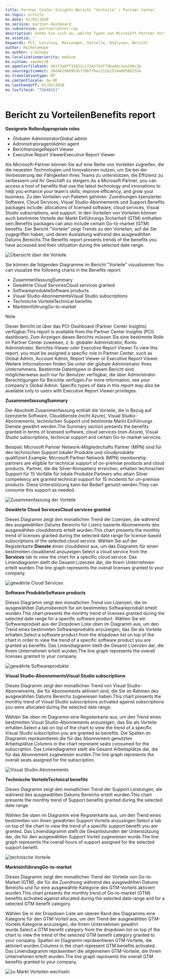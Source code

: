 ```yaml
---
title: Partner Center Insights-Bericht "Vorteile" | Partner Center
ms.topic: article
ms.date: 01/03/2020
ms.service: partner-dashboard
ms.subservice: partnercenter-csp
description: Sehen Sie sich an, welche Typen von Microsoft-Partner Vorteilen Sie erhalten haben, um Ihr Unternehmen auszubauen, die Effizienz zu verbessern und die Fähigkeiten Ihres Teams zu verbessern
ms.assetid: ''
keywords: PCI, Leistung, Messungen, Vorteile, Analysen, Bericht
author: MicheleHope
ms.author: v-mihope
ms.localizationpriority: medium
ms.custom: seodec18
ms.openlocfilehash: 9d1f3a8ff31622c17245743f79ba4dc3ea199c3b
ms.sourcegitcommit: 39d4629869b3b739bffbac212e2514a8d50d152e
ms.translationtype: MT
ms.contentlocale: de-DE
ms.lasthandoff: 01/03/2020
ms.locfileid: "75648251"
---
```

# <a name="benefits-report"></a><span data-ttu-id="2d80b-104">Bericht zu Vorteilen</span><span class="sxs-lookup"><span data-stu-id="2d80b-104">Benefits report</span></span>

<span data-ttu-id="2d80b-105">**Geeignete Rollen**</span><span class="sxs-lookup"><span data-stu-id="2d80b-105">**Appropriate roles**</span></span>
- <span data-ttu-id="2d80b-106">Globaler Administrator</span><span class="sxs-lookup"><span data-stu-id="2d80b-106">Global admin</span></span>
- <span data-ttu-id="2d80b-107">Administratoragent</span><span class="sxs-lookup"><span data-stu-id="2d80b-107">Admin agent</span></span>
- <span data-ttu-id="2d80b-108">Berichtanzeige</span><span class="sxs-lookup"><span data-stu-id="2d80b-108">Report Viewer</span></span>
- <span data-ttu-id="2d80b-109">Executive Report Viewer</span><span class="sxs-lookup"><span data-stu-id="2d80b-109">Executive Report Viewer</span></span>

<span data-ttu-id="2d80b-110">Als Microsoft-Partner können Sie auf eine Reihe von Vorteilen zugreifen, die die neuesten Technologien und Innovationen nutzen, um Sie bei der Verbesserung der Fähigkeiten Ihres Teams zu unterstützen, die Effizienz zu verbessern und Ihr Geschäft zu steigern.</span><span class="sxs-lookup"><span data-stu-id="2d80b-110">As a Microsoft Partner, you can access a host of benefits that use the latest technology and innovations to help you enhance your team's skills, improve efficiency, and grow your business.</span></span> <span data-ttu-id="2d80b-111">Zu den Vorteilen von Paketen gehören: Zuordnungen lizenzierter Software, Cloud Services, Visual Studio-Abonnements und Support.</span><span class="sxs-lookup"><span data-stu-id="2d80b-111">Benefits packages include: allocations of licensed software, cloud services, Visual Studio subscriptions, and support.</span></span> <span data-ttu-id="2d80b-112">In den Vorteilen von Vorteilen können auch bestimmte Vorteile der Markt Einführungs Sicherheit (GTM) enthalten sein.</span><span class="sxs-lookup"><span data-stu-id="2d80b-112">Benefits packages can also include certain Go-to-market (GTM) benefits.</span></span> <span data-ttu-id="2d80b-113">Der Bericht "Vorteile" zeigt Trends zu den Vorteilen, auf die Sie zugegriffen haben, und deren Auslastung während des ausgewählten Datums Bereichs.</span><span class="sxs-lookup"><span data-stu-id="2d80b-113">The Benefits report presents trends of the benefits you have accessed and their utilization during the selected date range.</span></span>

![Übersicht über die Vorteile](images/pci/pci_benefits_intro_1.png)

<span data-ttu-id="2d80b-115">Sie können die folgenden Diagramme im Bericht "Vorteile" visualisieren:</span><span class="sxs-lookup"><span data-stu-id="2d80b-115">You can visualize the following charts in the Benefits report:</span></span>

- <span data-ttu-id="2d80b-116">Zusammenfassung</span><span class="sxs-lookup"><span data-stu-id="2d80b-116">Summary</span></span>
- <span data-ttu-id="2d80b-117">Gewährte Cloud Services</span><span class="sxs-lookup"><span data-stu-id="2d80b-117">Cloud services granted</span></span>
- <span data-ttu-id="2d80b-118">Softwareprodukte</span><span class="sxs-lookup"><span data-stu-id="2d80b-118">Software products</span></span>
- <span data-ttu-id="2d80b-119">Visual Studio-Abonnements</span><span class="sxs-lookup"><span data-stu-id="2d80b-119">Visual Studio subscriptions</span></span>
- <span data-ttu-id="2d80b-120">Technische Vorteile</span><span class="sxs-lookup"><span data-stu-id="2d80b-120">Technical benefits</span></span>
- <span data-ttu-id="2d80b-121">Markteinführung</span><span class="sxs-lookup"><span data-stu-id="2d80b-121">Go-to-market</span></span>

 > [!NOTE]
 > <span data-ttu-id="2d80b-122">Dieser Bericht ist über das PCI-Dashboard (Partner Center Insights) verfügbar.</span><span class="sxs-lookup"><span data-stu-id="2d80b-122">This report is available from the Partner Center Insights (PCI) dashboard.</span></span> <span data-ttu-id="2d80b-123">Zum Anzeigen dieses Berichts müssen Sie eine bestimmte Rolle im Partner Center zuweisen, z. b. globaler Administrator, Konto Administrator, Berichts-Viewer oder Executive Report Viewer.</span><span class="sxs-lookup"><span data-stu-id="2d80b-123">To view this report, you must be assigned a specific role in Partner Center, such as Global Admin, Account Admin, Report Viewer or Executive Report Viewer.</span></span> <span data-ttu-id="2d80b-124">Weitere Informationen finden Sie unter der globale Administrator Ihres Unternehmens. Bestimmte Datentypen in diesem Bericht sind möglicherweise auch nur für Benutzer verfügbar, die über Administrator Berechtigungen für Berichte verfügen.</span><span class="sxs-lookup"><span data-stu-id="2d80b-124">For more information, see your company's Global Admin. Specific types of data in this report may also be available only to users with Executive Report Viewer privileges.</span></span>

<span data-ttu-id="2d80b-125">**Zusammenfassung**</span><span class="sxs-lookup"><span data-stu-id="2d80b-125">**Summary**</span></span>

<span data-ttu-id="2d80b-126">Der Abschnitt Zusammenfassung enthält die Vorteile, die in Bezug auf lizenzierte Software, Clouddienste (nicht Azure), Visual Studio-Abonnements, technischen Support und bestimmte Markt Einführungs Dienste gewährt werden.</span><span class="sxs-lookup"><span data-stu-id="2d80b-126">The Summary section presents the benefits granted in terms of licensed software, cloud services (non-Azure), Visual Studio subscriptions, technical support and certain Go-to-market services.</span></span>

<span data-ttu-id="2d80b-127">Beispiel: Microsoft Partner Network-Mitgliedschafts Partner (MPN) sind für den technischen Support lokaler Produkte und cloudprodukte qualifiziert.</span><span class="sxs-lookup"><span data-stu-id="2d80b-127">Example: Microsoft Partner Network (MPN) membership partners are eligible for technical support of on-premise products and cloud products.</span></span> <span data-ttu-id="2d80b-128">Partner, die die Silver-Kompetenz erreichen, erhalten technischen Support für 15 Vorfälle für lokale Produkte.</span><span class="sxs-lookup"><span data-stu-id="2d80b-128">Partners who attain Silver competency are granted technical support for 15 incidents for on-premise products.</span></span> <span data-ttu-id="2d80b-129">Diese Unterstützung kann bei Bedarf genutzt werden.</span><span class="sxs-lookup"><span data-stu-id="2d80b-129">They can consume this support as needed.</span></span> 

![Zusammenfassung der Vorteile](images/pci/pci_benefits_summary_2.png)

<span data-ttu-id="2d80b-131">**Gewährte Cloud Services**</span><span class="sxs-lookup"><span data-stu-id="2d80b-131">**Cloud services granted**</span></span>

<span data-ttu-id="2d80b-132">Dieses Diagramm zeigt den monatlichen Trend der Lizenzen, die während des ausgewählten Datums Bereichs für Lizenz basierte Abonnements des ausgewählten clouddiensts erteilt wurden.</span><span class="sxs-lookup"><span data-stu-id="2d80b-132">This chart presents the monthly trend of licenses granted during the selected date range for license-based subscriptions of the selected cloud service.</span></span>
<span data-ttu-id="2d80b-133">Wählen Sie auf der Registerkarte **Dienste** einen clouddienst aus, um das Diagramm für einen bestimmten clouddienst anzuzeigen.</span><span class="sxs-lookup"><span data-stu-id="2d80b-133">Select a cloud service from the **Services** tab to view the chart for a specific cloud service.</span></span> <span data-ttu-id="2d80b-134">Das Liniendiagramm stellt die Gesamt Lizenzen dar, die Ihrem Unternehmen erteilt wurden.</span><span class="sxs-lookup"><span data-stu-id="2d80b-134">The line graph represents the overall licenses granted to your company.</span></span>

![gewährte Cloud Services](images/pci/pci_benefits_cloud_services_granted_3.png)

<span data-ttu-id="2d80b-136">**Software Produkte**</span><span class="sxs-lookup"><span data-stu-id="2d80b-136">**Software products**</span></span>

<span data-ttu-id="2d80b-137">Dieses Diagramm zeigt den monatlichen Trend von Lizenzen, die im ausgewählten Datumsbereich für ein bestimmtes Softwareprodukt erteilt wurden.</span><span class="sxs-lookup"><span data-stu-id="2d80b-137">This chart presents the monthly trend of licenses granted during the selected date range for a specific software product.</span></span> <span data-ttu-id="2d80b-138">Wählen Sie ein Softwareprodukt aus der Dropdown Liste oben im Diagramm aus, um den Trend eines bestimmten Softwareprodukts anzuzeigen, das Sie als Vorteile erhalten.</span><span class="sxs-lookup"><span data-stu-id="2d80b-138">Select a software product from the dropdown list on top of the chart in order to view the trend of a specific software product you are granted as benefits.</span></span> <span data-ttu-id="2d80b-139">Das Liniendiagramm stellt die Gesamt Lizenzen dar, die Ihrem Unternehmen erteilt wurden.</span><span class="sxs-lookup"><span data-stu-id="2d80b-139">The line graph represents the overall licenses granted to your company.</span></span>

![gewährte Softwareprodukte](images/pci/pci_benefits_software_products_granted_4.png)

<span data-ttu-id="2d80b-141">**Visual Studio-Abonnements**</span><span class="sxs-lookup"><span data-stu-id="2d80b-141">**Visual Studio subscriptions**</span></span>

<span data-ttu-id="2d80b-142">Dieses Diagramm zeigt den monatlichen Trend von Visual Studio-Abonnements, die für Abonnements aktiviert sind, die Sie im Rahmen des ausgewählten Datums Bereichs zugewiesen haben.</span><span class="sxs-lookup"><span data-stu-id="2d80b-142">This chart presents the monthly trend of Visual Studio subscriptions activated against subscriptions you were allocated during the selected date range.</span></span>

<span data-ttu-id="2d80b-143">Wählen Sie oben im Diagramm eine Registerkarte aus, um den Trend eines bestimmten Visual Studio-Abonnements anzuzeigen, das Sie als Vorteile erhalten.</span><span class="sxs-lookup"><span data-stu-id="2d80b-143">Select a tab on top of the chart to view the trend of a specific Visual Studio subscription you are granted as benefits.</span></span> <span data-ttu-id="2d80b-144">Die Spalten im Diagramm repräsentieren die für das Abonnement genutzten Arbeitsplätze.</span><span class="sxs-lookup"><span data-stu-id="2d80b-144">Columns in the chart represent seats consumed for the subscription.</span></span> <span data-ttu-id="2d80b-145">Das Liniendiagramm stellt die Gesamt Arbeitsplätze dar, die für das Abonnement zugewiesen wurden.</span><span class="sxs-lookup"><span data-stu-id="2d80b-145">The line graph represents the overall seats assigned for the subscription.</span></span>

![Visual Studio-Abonnements](images/pci/pci_benefits_visual_studio_subscriptions_5.png)

<span data-ttu-id="2d80b-147">**Technische Vorteile**</span><span class="sxs-lookup"><span data-stu-id="2d80b-147">**Technical benefits**</span></span>

<span data-ttu-id="2d80b-148">Dieses Diagramm zeigt den monatlichen Trend der Support Leistungen, die während des ausgewählten Datums Bereichs erteilt wurden.</span><span class="sxs-lookup"><span data-stu-id="2d80b-148">This chart presents the monthly trend of Support benefits granted during the selected date range.</span></span>

<span data-ttu-id="2d80b-149">Wählen Sie oben im Diagramm eine Registerkarte aus, um den Trend eines bestimmten von ihnen gewährten Support Vorteils anzuzeigen.</span><span class="sxs-lookup"><span data-stu-id="2d80b-149">Select a tab on top of the chart to view the trend of a specific support benefit you are granted.</span></span> <span data-ttu-id="2d80b-150">Das Liniendiagramm stellt die Gesamtstunden der Unterstützung dar, die für den ausgewählten Support Vorteil zugewiesen wurde.</span><span class="sxs-lookup"><span data-stu-id="2d80b-150">The line graph represents the overall hours of support assigned for the selected support benefit.</span></span>

![technische Vorteile](images/pci/pci_benefits_technical_benefits_6.png)

<span data-ttu-id="2d80b-152">**Markteinführung**</span><span class="sxs-lookup"><span data-stu-id="2d80b-152">**Go-to-market**</span></span>

<span data-ttu-id="2d80b-153">Dieses Diagramm zeigt den monatlichen Trend der Vorteile von Go-to-Market (GTM), die für die Zuordnung während des ausgewählten Datums Bereichs und für eine ausgewählte Kategorie des GTM-Vorteils aktiviert wurden.</span><span class="sxs-lookup"><span data-stu-id="2d80b-153">This chart presents the monthly trend of Go-to-market (GTM) benefits activated against allocated during the selected date range and for a selected GTM benefit category.</span></span>

<span data-ttu-id="2d80b-154">Wählen Sie in der Dropdown Liste am oberen Rand des Diagramms eine Kategorie für den GTM-Vorteil aus, um den Trend der ausgewählten GTM-Vorteils Kategorie anzuzeigen, die Ihrem Unternehmen gewährt wurde.</span><span class="sxs-lookup"><span data-stu-id="2d80b-154">Select a GTM benefit category from the dropdown list on top of the chart to view the trend of the selected GTM benefit category granted to your company.</span></span> <span data-ttu-id="2d80b-155">Spalten im Diagramm repräsentieren GTM-Vorteile, die aktiviert wurden.</span><span class="sxs-lookup"><span data-stu-id="2d80b-155">Columns in the chart represent GTM benefits activated.</span></span> <span data-ttu-id="2d80b-156">Das Liniendiagramm repräsentiert die allgemeinen GTM-Vorteile, die Ihrem Unternehmen erteilt wurden.</span><span class="sxs-lookup"><span data-stu-id="2d80b-156">The line graph represents the overall GTM benefits granted to your company.</span></span>

![zu Markt Vorteilen wechseln](images/pci/pci_benefits_go_to_market_7.png)
